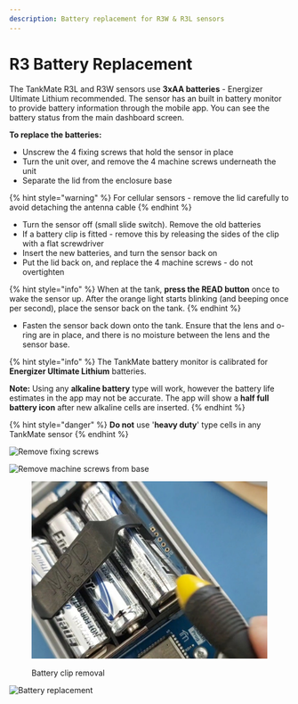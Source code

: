 ```yaml
---
description: Battery replacement for R3W & R3L sensors
---
```


# R3 Battery Replacement

The TankMate R3L and R3W sensors use **3xAA batteries** - Energizer Ultimate Lithium recommended. The sensor has an built in battery monitor to provide battery information through the mobile app. You can see the battery status from the main dashboard screen.

**To replace the batteries:**

* Unscrew the 4 fixing screws that hold the sensor in place
* Turn the unit over, and remove the 4 machine screws underneath the unit&#x20;
* Separate the lid from the enclosure base&#x20;

{% hint style="warning" %}
For cellular sensors - remove the lid carefully to avoid detaching the antenna cable
{% endhint %}

* Turn the sensor off (small slide switch). Remove the old batteries
* If a battery clip is fitted - remove this by releasing the sides of the clip with a flat screwdriver
* Insert the new batteries, and turn the sensor back on
* Put the lid back on, and replace the 4 machine screws - do not overtighten

{% hint style="info" %}
When at the tank, **press the READ button** once to wake the sensor up. After the orange light starts blinking (and beeping once per second), place the sensor back on the tank.
{% endhint %}

* Fasten the sensor back down onto the tank. Ensure that the lens and o-ring are in place, and there is no moisture between the lens and the sensor base.

{% hint style="info" %}
The TankMate battery monitor is calibrated for **Energizer Ultimate Lithium** batteries.&#x20;

**Note:** Using any **alkaline battery** type will work, however the battery life estimates in the app may not be accurate. The app will show a **half full battery icon** after new alkaline cells are inserted.
{% endhint %}

{% hint style="danger" %}
**Do not** use '**heavy duty**' type cells in any TankMate sensor
{% endhint %}

![Remove fixing screws](../../../.gitbook/assets/20220217\_111811.jpg)

![Remove machine screws from base](../../../.gitbook/assets/20220324\_153336.jpg)

<figure><img src="../../../.gitbook/assets/battery-clip.jpg" alt=""><figcaption><p>Battery clip removal</p></figcaption></figure>

![Battery replacement](../../../.gitbook/assets/20220323\_101104.jpg)
